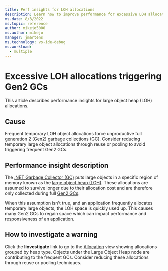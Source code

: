 ```yaml
---
title: Perf insights for LOH allocations
description: Learn how to improve performance for excessive LOH allocations.
ms.date: 8/3/2022
ms.topic: reference
author: mikejo5000
ms.author: mikejo
manager: jmartens
ms.technology: vs-ide-debug
ms.workload: 
  - multiple
---
```


# Excessive LOH allocations triggering Gen2 GCs

This article describes performance insights for large object heap (LOH) allocations.

## Cause

Frequent temporary LOH object allocations force unproductive full generation 2 (Gen2) garbage collections (GC). Consider reducing temporary large object allocations through reuse or pooling to avoid triggering frequent Gen2 GCs.

## Performance insight description

The [.NET Garbage Collector (GC)](/dotnet/standard/garbage-collection/) puts large objects in a specific region of memory known as the [large object heap (LOH)](/dotnet/standard/garbage-collection/large-object-heap). These allocations are assumed to survive longer due to their allocation cost and are therefore only collected during full [Gen2 GCs](/dotnet/standard/garbage-collection/fundamentals#generations).

When this assumption isn't true, and an application frequently allocates temporary large objects, the LOH space is quickly used up. This causes many Gen2 GCs to regain space which can impact performance and responsiveness of an application.

## How to investigate a warning

Click the **Iinvestigate** link to go to the [Allocation](../profiling/dotnet-alloc-tool.md#allocation) view showing allocations grouped by heap type. Objects under the Large Object Heap node are contributing to the frequent GCs. Consider reducing these allocations through reuse or pooling techniques.
